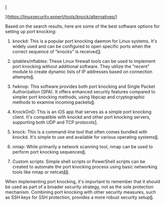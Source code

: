 
[

](https://linuxsecurity.expert/tools/knock/alternatives/)


Based on the search results, here are some of the best software options for setting up port knocking:

1. knockd: This is a popular port knocking daemon for Linux systems. It's widely used and can be configured to open specific ports when the correct sequence of "knocks" is received[3](https://forums.raspberrypi.com/viewtopic.php?t=349266).
    
2. iptables/nftables: These Linux firewall tools can be used to implement port knocking without additional software. They utilize the "recent" module to create dynamic lists of IP addresses based on connection attempts[6](https://wiki.archlinux.org/title/Port_knocking).
    
3. fwknop: This software provides both port knocking and Single Packet Authorization (SPA). It offers enhanced security features compared to simpler port knocking methods, using libpcap and cryptographic methods to examine incoming packets[6](https://wiki.archlinux.org/title/Port_knocking).
    

4. KnockOnD: This is an iOS app that serves as a simple port knocking client. It's compatible with knockd and other port knocking servers, supporting both UDP and TCP protocols[1](https://apps.apple.com/us/app/knockond/id333206277).
    
5. knock: This is a command-line tool that often comes bundled with knockd. It's simple to use and available for various operating systems[6](https://wiki.archlinux.org/title/Port_knocking).
    
6. nmap: While primarily a network scanning tool, nmap can be used to perform port knocking sequences[6](https://wiki.archlinux.org/title/Port_knocking).
    
7. Custom scripts: Simple shell scripts or PowerShell scripts can be created to automate the port knocking process using basic networking tools like nmap or netcat[4](https://live.paloaltonetworks.com/t5/community-blogs/knock-knock-who-s-there/ba-p/417975)[6](https://wiki.archlinux.org/title/Port_knocking).
    

When implementing port knocking, it's important to remember that it should be used as part of a broader security strategy, not as the sole protection mechanism. Combining port knocking with other security measures, such as SSH keys for SSH protection, provides a more robust security setup[6](https://wiki.archlinux.org/title/Port_knocking).